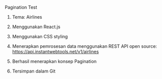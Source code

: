 Pagination Test

1. Tema: Airlines

2. Menggunakan React.js

3. Menggunakan CSS styling

4. Menerapkan pemrosesan data menggunakan REST API open source: https://api.instantwebtools.net/v1/airlines

5. Berhasil menerapkan konsep Pagination

6. Tersimpan dalam Git

